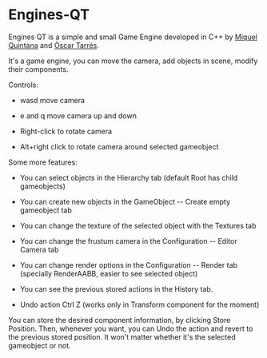 # Engines-QT
Engines QT is a simple and small Game Engine developed in C++ by [Miquel Quintana](https://github.com/Leukino) and [Òscar Tarrés](https://github.com/oscarta3).

It's a game engine, you can move the camera, add objects in scene, modify their components.

Controls:

- wasd move camera

- e and q move camera up and down

- Right-click to rotate camera

- Alt+right click to rotate camera around selected gameobject

Some more features:

- You can select objects in the Hierarchy tab (default Root has child gameobjects)

- You can create new objects in the GameObject -- Create empty gameobject tab

- You can change the texture of the selected object with the Textures tab

- You can change the frustum camera in the Configuration -- Editor Camera tab

- You can change render options in the Configuration -- Render tab (specially RenderAABB, easier to see selected object)

- You can see the previous stored actions in the History tab. 

- Undo action Ctrl Z (works only in Transform component for the moment)

You can store the desired component information, by clicking Store Position. Then, whenever you want, you can Undo the action and revert to the previous stored position. It won't matter whether it's the selected gameobject or not. 

